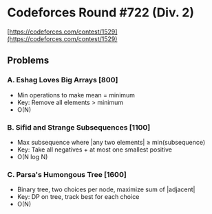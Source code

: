 # Codeforces Round #722 (Div. 2)
[https://codeforces.com/contest/1529](https://codeforces.com/contest/1529)

## Problems

### A. Eshag Loves Big Arrays [800]
- Min operations to make mean = minimum
- Key: Remove all elements > minimum
- O(N)

### B. Sifid and Strange Subsequences [1100]
- Max subsequence where |any two elements| ≥ min(subsequence)
- Key: Take all negatives + at most one smallest positive
- O(N log N)

### C. Parsa's Humongous Tree [1600]
- Binary tree, two choices per node, maximize sum of |adjacent|
- Key: DP on tree, track best for each choice
- O(N)
